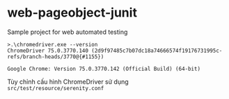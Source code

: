 # web-pageobject-junit
Sample project for web automated testing

```
>.\chromedriver.exe --version
ChromeDriver 75.0.3770.140 (2d9f97485c7b07dc18a74666574f19176731995c-refs/branch-heads/3770@{#1155})

Google Chrome: Version 75.0.3770.142 (Official Build) (64-bit)
```

Tùy chỉnh cấu hình ChromeDriver sử dụng `src/test/resource/serenity.conf`


